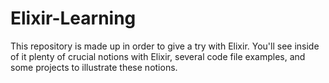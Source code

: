 # Elixir-Learning
This repository is made up in order to give a try with Elixir. You'll see inside of it plenty of crucial notions with Elixir, several code file examples, and some projects to illustrate these notions.
